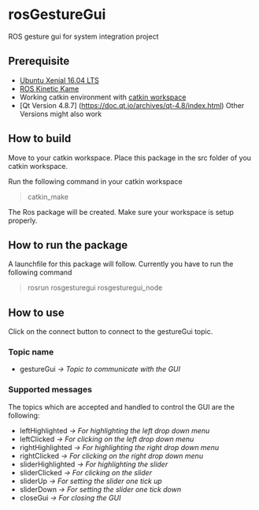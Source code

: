 # rosGestureGui
ROS gesture gui for system integration project

## Prerequisite
- [Ubuntu Xenial 16.04 LTS](http://releases.ubuntu.com/16.04/)
- [ROS Kinetic Kame](http://wiki.ros.org/kinetic/Installation)
- Working catkin environment with [catkin workspace](http://wiki.ros.org/ROS/Tutorials)
- [Qt Version 4.8.7] (https://doc.qt.io/archives/qt-4.8/index.html) Other Versions might also work

## How to build
Move to your catkin workspace.
Place this package in the src folder of you catkin workspace.

Run the following command in your catkin workspace
> catkin_make

The Ros package will be created. Make sure your workspace is setup properly.

## How to run the package
A launchfile for this package will follow.
Currently you have to run the following command
> rosrun rosgesturegui rosgesturegui_node

## How to use
Click on the connect button to connect to the gestureGui topic.

### Topic name
- gestureGui _-> Topic to communicate with the GUI_

### Supported messages
The topics which are accepted and handled to control the GUI are the following:
- leftHighlighted _-> For highlighting the left drop down menu_
- leftClicked _-> For clicking on the left drop down menu_
- rightHighlighted _-> For highlighting the right drop down menu_
- rightClicked _-> For clicking on the right drop down menu_
- sliderHighlighted _-> For highlighting the slider_
- sliderClicked _-> For clicking on the slider_
- sliderUp _-> For setting the slider one tick up_
- sliderDown _-> For setting the slider one tick down_
- closeGui _-> For closing the GUI_
